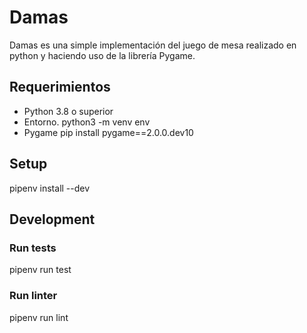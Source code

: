 # Damas
Damas es una simple implementación del juego de mesa realizado en python y 
haciendo uso de la librería Pygame.

## Requerimientos

* Python 3.8 o superior
* Entorno. python3 -m venv env
* Pygame pip install pygame==2.0.0.dev10

## Setup

pipenv install --dev


## Development

### Run tests

pipenv run test

### Run linter

pipenv run lint
